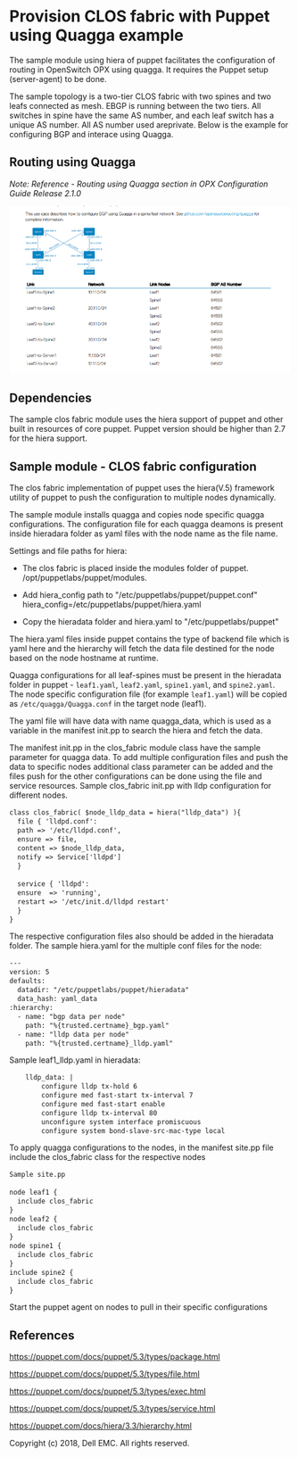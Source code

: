 # Provision CLOS fabric with Puppet using Quagga example

The sample module using hiera of puppet facilitates the configuration of routing in OpenSwitch OPX using quagga.  It requires the Puppet setup (server-agent) to be done.

The sample topology is a two-tier CLOS fabric with two spines and two leafs connected as mesh. EBGP is running between the two tiers. All switches in spine have the same AS number, and each leaf switch has a unique AS number. All AS number used areprivate. Below is the example for configuring BGP and interace using Quagga.

## Routing using Quagga

*Note: Reference - Routing using Quagga section in OPX Configuration Guide Release 2.1.0*

![Alt text](./../_static/quagga-routing.png?raw=true "Title")

## Dependencies

The sample clos fabric module uses the hiera support of puppet and other built in resources of core puppet. Puppet version should be higher than 2.7 for the hiera support. 

## Sample module - CLOS fabric configuration

The clos fabric implementation of puppet uses the hiera(V.5) framework utility of puppet to push the configuration to multiple nodes dynamically.

The sample module installs quagga and copies node specific quagga configurations. The configuration file for each quagga deamons is present inside hieradara folder as yaml files with the node name as the file name.

Settings and file paths for hiera:

- The clos fabric is placed inside the modules folder of puppet. /opt/puppetlabs/puppet/modules.

- Add hiera_config path to "/etc/puppetlabs/puppet/puppet.conf"
  hiera_config=/etc/puppetlabs/puppet/hiera.yaml

- Copy the hieradata folder and hiera.yaml to "/etc/puppetlabs/puppet"

The hiera.yaml files inside puppet contains the type of backend file which is yaml here and the hierarchy will fetch the data file destined for the node based on the node hostname at runtime.

Quagga configurations for all leaf-spines must be present in the hieradata folder in puppet  - ``leaf1.yaml``, ``leaf2.yaml``, ``spine1.yaml``, and ``spine2.yaml``. The node specific configuration file (for example ``leaf1.yaml``) will be copied as ``/etc/quagga/Quagga.conf`` in the target node (leaf1).

The yaml file will have data with name quagga_data, which is used as a variable in the manifest init.pp to search the hiera and fetch the data.

The manifest init.pp in the clos_fabric module class have the sample parameter for quagga data. To add multiple configuration files and push the data to specific nodes additional class parameter can be added and the files push for the other configurations can be done using the file and service resources. Sample clos_fabric init.pp with lldp configuration for different nodes. 

    class clos_fabric( $node_lldp_data = hiera("lldp_data") ){
      file { 'lldpd.conf':
      path => '/etc/lldpd.conf',
      ensure => file,
      content => $node_lldp_data,
      notify => Service['lldpd']
      }

      service { 'lldpd':
      ensure  => 'running',
      restart => '/etc/init.d/lldpd restart'
      }
    }

The respective configuration files also should be added in the hieradata folder. The sample hiera.yaml for the multiple conf files for the node:

    ---
    version: 5
    defaults:
      datadir: "/etc/puppetlabs/puppet/hieradata"
      data_hash: yaml_data
    :hierarchy:
      - name: "bgp data per node"
        path: "%{trusted.certname}_bgp.yaml"
      - name: "lldp data per node"
        path: "%{trusted.certname}_lldp.yaml"

Sample leaf1_lldp.yaml in hieradata:

        lldp_data: |
            configure lldp tx-hold 6
            configure med fast-start tx-interval 7
            configure med fast-start enable
            configure lldp tx-interval 80
            unconfigure system interface promiscuous
            configure system bond-slave-src-mac-type local

To apply quagga configurations to the nodes, in the manifest site.pp file include the clos_fabric class for the respective nodes

    Sample site.pp 

    node leaf1 {
      include clos_fabric
    }
    node leaf2 {
      include clos_fabric
    }
    node spine1 {
      include clos_fabric
    }
    include spine2 {
      include clos_fabric
    }

Start the puppet agent on nodes to pull in their specific configurations

## References

https://puppet.com/docs/puppet/5.3/types/package.html

https://puppet.com/docs/puppet/5.3/types/file.html

https://puppet.com/docs/puppet/5.3/types/exec.html

https://puppet.com/docs/puppet/5.3/types/service.html

https://puppet.com/docs/hiera/3.3/hierarchy.html


Copyright (c) 2018, Dell EMC. All rights reserved.
